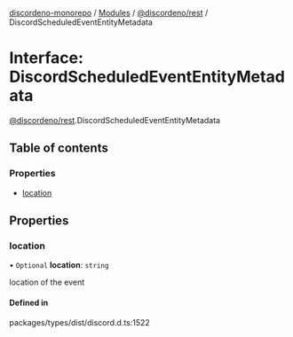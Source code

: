 [discordeno-monorepo](../README.md) / [Modules](../modules.md) / [@discordeno/rest](../modules/discordeno_rest.md) / DiscordScheduledEventEntityMetadata

# Interface: DiscordScheduledEventEntityMetadata

[@discordeno/rest](../modules/discordeno_rest.md).DiscordScheduledEventEntityMetadata

## Table of contents

### Properties

- [location](discordeno_rest.DiscordScheduledEventEntityMetadata.md#location)

## Properties

### location

• `Optional` **location**: `string`

location of the event

#### Defined in

packages/types/dist/discord.d.ts:1522

